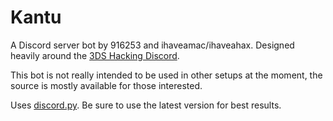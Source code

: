 # Kantu
A Discord server bot by 916253 and ihaveamac/ihaveahax. Designed heavily around the [3DS Hacking Discord](https://discord.gg/K93KC3m).

This bot is not really intended to be used in other setups at the moment, the source is mostly available for those interested.

Uses [discord.py](https://github.com/Rapptz/discord.py). Be sure to use the latest version for best results.
